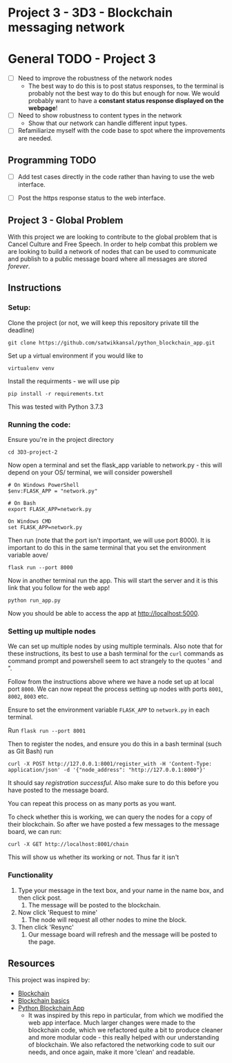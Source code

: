 # Project 3 - 3D3 - Blockchain messaging network 

# General TODO - Project 3

- [ ] Need to improve the robustness of the network nodes
  - The best way to do this is to post status responses, to the 
  terminal is probably not the best way to do this but enough for now.
  We would probably want to have a **constant status response displayed 
  on the webpage**!
- [ ] Need to show robustness to content types in the network
  - Show that our network can handle different input types.
- [ ] Refamiliarize myself with the code base to spot where the improvements
  are needed.

## Programming TODO 
- [ ] Add test cases directly in the code rather than having to use the 
    web interface. 
- [ ] Post the https response status to the web interface.





## Project 3 - Global Problem 

With this project we are looking to contribute to the global problem 
that is Cancel Culture and Free Speech. In order to help combat this 
problem we are looking to build a network of nodes that can be used 
to communicate and publish to a public message board where all messages 
are stored _forever_. 

## Instructions
### Setup:

Clone the project (or not, we will keep this repository private till the deadline)
```
git clone https://github.com/satwikkansal/python_blockchain_app.git
```

Set up a virtual environment if you would like to
```
virtualenv venv
```

Install the requirments - we will use pip
```
pip install -r requirements.txt
```

This was tested with Python 3.7.3

### Running the code:
Ensure you're in the project directory
```
cd 3D3-project-2
```

Now open a terminal and set the flask_app variable to network.py - this will depend on your OS/ terminal, we will consider powershell
```
# On Windows PowerShell
$env:FLASK_APP = "network.py"

# On Bash 
export FLASK_APP=network.py

On Windows CMD 
set FLASK_APP=network.py
```

Then run (note that the port isn't important, we will use port 8000). It is important to do this in the same terminal that you set the environment variable aove/
```
flask run --port 8000
```

Now in another terminal run the app. This will start the server and it is this link that you follow for the web app!
```
python run_app.py
```

Now you should be able to access the app at [http://localhost:5000](http://localhost:5000). 

### Setting up multiple nodes 

We can set up multiple nodes by using multiple terminals. Also note that for these
instructions, its best to use a bash terminal for the `curl` commands as command 
prompt and powershell seem to act strangely to the quotes ' and ". 

Follow from the instructions above where we have a node set up at local port `8000`.
We can now repeat the process setting up nodes with ports `8001`, `8002`, `8003` etc.

Ensure to set the environment variable `FLASK_APP` to `network.py` in each terminal.

Run `flask run --port 8001` 

Then to register the nodes, and ensure you do this in a bash terminal (such as Git Bash)
run 

```
curl -X POST http://127.0.0.1:8001/register_with -H 'Content-Type: application/json' -d '{"node_address": "http://127.0.0.1:8000"}'
```

It should say _registration successful_. 
Also make sure to do this before you have posted to the message board. 

You can repeat this process on as many ports as you want. 

To check whether this is working, we can query the nodes for a copy of their blockchain.
So after we have posted a few messages to the message board, we can run:

```
curl -X GET http://localhost:8001/chain
```

This will show us whether its working or not. Thus far it isn't 





### Functionality

1. Type your message in the text box, and your name in the name box, and then click post. 
   1. The message will be posted to the blockchain. 
2. Now click 'Request to mine'
   1. The node will request all other nodes to mine the block. 
3. Then click 'Resync'
   1. Our message board will refresh and the message will be posted to the page. 
   

## Resources

This project was inspired by:
- [Blockchain](https://en.wikipedia.org/wiki/Blockchain)
- [Blockchain basics](https://www.youtube.com/watch?v=Q_XZQZQZQZQ)
- [Python Blockchain App](https://github.com/satwikkansal/python_blockchain_app)
  - It was inspired by this repo in particular, from which we modified the web app interface. Much larger changes were 
  made to the blockchain code, which we refactored quite a bit to produce cleaner and more modular code - this really
  helped with our understanding of blockchain. We also refactored the networking code to suit our needs, and once 
  again, make it more 'clean' and readable.





